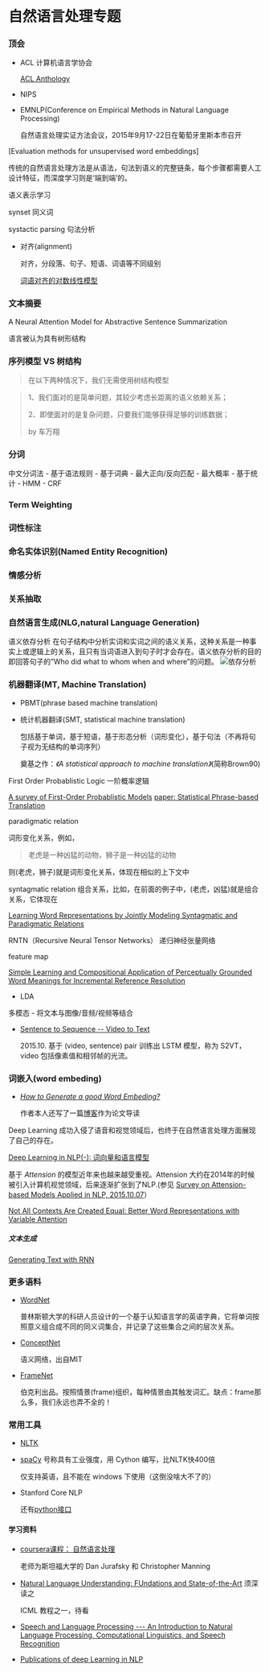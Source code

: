 # 自然语言处理专题

### 顶会
- ACL 计算机语言学协会

    [ACL Anthology](http://aclweb.org/anthology/index.html)
- NIPS
- EMNLP(Conference on Empirical Methods in Natural Language Processing)

    自然语言处理实证方法会议，2015年9月17-22日在葡萄牙里斯本市召开



[Evaluation methods for unsupervised word embeddings]

传统的自然语言处理方法是从语法，句法到语义的完整链条，每个步骤都需要人工设计特征，而深度学习则是‘端到端’的。

语义表示学习


synset 同义词

systactic parsing 句法分析


- 对齐(alignment)

    对齐，分段落、句子、短语、词语等不同级别

    [词语对齐的对数线性模型](http://nlp.ict.ac.cn/~liuyang/papers/acl05_chn.pdf)


### 文本摘要

A Neural Attention Model for Abstractive Sentence Summarization


语言被认为具有树形结构
### 序列模型 VS 树结构

>在以下两种情况下，我们无需使用树结构模型

> 1、我们面对的是简单问题，其较少考虑长距离的语义依赖关系；
>
> 2、即使面对的是复杂问题，只要我们能够获得足够的训练数据；
>
> by 车万翔



### 分词
中文分词法
    - 基于语法规则
    - 基于词典
        - 最大正向/反向匹配
        - 最大概率
    - 基于统计
        - HMM
        - CRF

### Term Weighting

### 词性标注

### 命名实体识别(Named Entity Recognition)

### 情感分析

### 关系抽取



### 自然语言生成(NLG,natural Language Generation)

语义依存分析
在句子结构中分析实词和实词之间的语义关系，这种关系是一种事实上或逻辑上的关系，且只有当词语进入到句子时才会存在。语义依存分析的目的即回答句子的”Who did what to whom when and where”的问题。
![依存分析](http://mmbiz.qpic.cn/mmbiz/58FUuNaBUjrhHeeViaJ7BibPxDSDlRcI4ZqlIxhFKU7m81PcdVM2LsExgCRzbgTtEhsEJVttdWyc3hALp1ctU6kg/640?wx_fmt=png&amp;tp=webp&amp;wxfrom=5&amp;wx_lazy=1">)

### 机器翻译(MT, Machine Translation)


- PBMT(phrase based machine translation)

- 统计机器翻译(SMT, statistical machine translation)

    包括基于单词，基于短语，基于形态分析（词形变化），基于句法（不再将句子视为无结构的单词序列）
    
    奠基之作：*《A statistical approach to machine translation》*(简称Brown90)


First Order Probablistic Logic
一阶概率逻辑

[A survey of First-Order Probablistic Models](http://cogcomp.cs.illinois.edu/papers/BrazAmRo08.pdf)
[paper: Statistical Phrase-based Translation ](http://dl.acm.org/citation.cfm?id=1073462)

paradigmatic relation

词形变化关系，例如，

> 老虎是一种凶猛的动物，狮子是一种凶猛的动物

则(老虎，狮子)就是词形变化关系，体现在相似的上下文中

syntagmatic relation
组合关系，比如，在前面的例子中，(老虎，凶猛)就是组合关系，它体现在

[Learning Word Representations by Jointly Modeling Syntagmatic and Paradigmatic Relations ]()

RNTN（Recursive Neural Tensor Networks）
递归神经张量网络


feature map

[ Simple Learning and Compositional Application of Perceptually Grounded Word Meanings for Incremental Reference Resolution ]()
- LDA

多模态 - 将文本与图像/音频/视频等结合







- [Sentence to Sequence -- Video to Text](http://arxiv.org/abs/1505.00487v3)

    2015.10. 基于 (video, sentence) pair 训练出 LSTM 模型，称为 S2VT，video 包括像素值和相邻帧的光流。

### 词嵌入(word embeding)
- *[How to Generate a good Word Embeding?](http://arxiv.org/abs/1507.05523)*

    作者本人还写了一篇[博客](http://licstar.net/archives/620)作为论文导读



Deep Learning 成功入侵了语音和视觉领域后，也终于在自然语言处理方面展现了自己的存在。


[Deep Learning in NLP(-): 词向量和语言模型](http://licstar.net/archives/328)

基于 *Attension* 的模型近年来也越来越受重视。Attension 大约在2014年的时候被引入计算机视觉领域，后来逐渐扩张到了NLP.(参见 [Survey on Attension-based Models Applied in NLP, 2015.10.07](http://yanran.li/peppypapers/2015/10/07/survey-attention-model-1.html)）

[Not All Contexts Are Created Equal: Better Word Representations with Variable Attention](http://www.cs.cmu.edu/~lingwang/papers/emnlp2015-2.pdf)

##### 文本生成
[Generating Text with RNN](http://www.cs.utoronto.ca/~ilya/pubs/2011/LANG-RNN.pdf)



### 更多语料
- [WordNet](http://wordnet.princeton.edu/)

    普林斯顿大学的科研人员设计的一个基于认知语言学的英语字典，它将单词按照意义组合成不同的同义词集合，并记录了这些集合之间的层次关系。

- [ConceptNet](http://conceptnet5.media.mit.edu/)

    语义网络，出自MIT

- [FrameNet](https://framenet.icsi.berkeley.edu/fndrupal/home)

    伯克利出品。按照情景(frame)组织，每种情景由其触发词汇。缺点：frame那么多，我们永远也弄不全的！


### 常用工具

- [NLTK]()
- [spaCy](http://spacy.io/)
    号称具有工业强度，用 Cython 编写，比NLTK快400倍

    仅支持英语，且不能在 windows 下使用（这倒没啥大不了的）
- Stanford Core NLP

    还有[python接口](https://github.com/dasmith/stanford-corenlp-python)

#### 学习资料

- [coursera课程： 自然语言处理](https://class.coursera.org/nlp/lecture)

    老师为斯坦福大学的 Dan Jurafsky 和 Christopher Manning
- [Natural Language Understanding: FUndations and State-of-the-Art](http://icml.cc/2015/tutorials/icml2015-nlu-tutorial.pdf)
    须深读之


    ICML 教程之一，待看
- [Speech and Language Processing --- An Introduction to Natural Language Processing, Computational Linguistics, and Speech Recognition](https://www.cs.colorado.edu/~martin/slp.html)

- [Publications of deep Learning in NLP](https://github.com/niangaotuantuan/Publications-of-Deep-Learning-in-NLP/blob/master/neural_lm.md)

